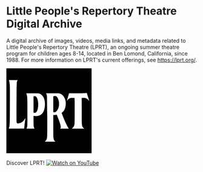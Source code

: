 # Little People's Repertory Theatre Digital Archive
A digital archive of images, videos, media links, and metadata related to Little People's Repertory Theatre (LPRT), an ongoing summer theatre program for children ages 8-14, located in Ben Lomond, California, since 1988. For more information on LPRT's current offerings, see https://lprt.org/.

[![Facebook](docs/assets/LPRT-Logo.png)](https://www.facebook.com/LittlePeoplesRepertoryTheatre)

Discover LPRT!
[![Watch on YouTube](https://img.shields.io/badge/Watch-Video-red?style=for-the-badge&logo=youtube)](https://www.youtube.com/watch?v=HejsmSLTG5I)


